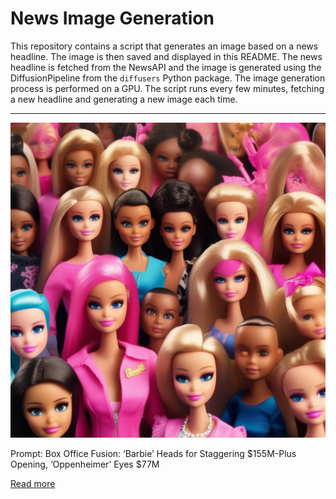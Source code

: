 # News Image Generation
This repository contains a script that generates an image based on a news headline. The image is then saved and displayed in this README.
The news headline is fetched from the NewsAPI and the image is generated using the DiffusionPipeline from the `diffusers` Python package. The image generation process is performed on a GPU.
The script runs every few minutes, fetching a new headline and generating a new image each time.

---

![Generated Image](image.png)

Prompt: Box Office Fusion: ‘Barbie’ Heads for Staggering $155M-Plus Opening, ‘Oppenheimer’ Eyes $77M

[Read more](https://www.hollywoodreporter.com/movies/movie-news/barbie-box-office-oppenheimer-opening-1235541719/)
